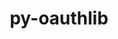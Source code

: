 ---
title: "py-oauthlib"
layout: cache
categories: [package, develop]
meta: {"compilers": ["apple-clang@=15.0.0", "gcc@=11.4.0", "gcc@=13.2.0", "gcc@=9.4.0", "oneapi@=2024.2.1"], "num_specs": 35, "num_specs_by_stack": {"e4s": 10, "e4s-neoverse-v2": 4, "e4s-neoverse_v1": 4, "e4s-oneapi": 5, "e4s-power": 1, "ml-darwin-aarch64-mps": 1, "ml-linux-aarch64-cpu": 5, "ml-linux-aarch64-cuda": 5, "ml-linux-x86_64-cpu": 5, "ml-linux-x86_64-cuda": 5, "root": 35}, "oss": ["ubuntu20.04", "ubuntu22.04", "ubuntu24.04", "ventura"], "platforms": ["darwin", "linux"], "stacks": ["e4s", "e4s-neoverse-v2", "e4s-neoverse_v1", "e4s-oneapi", "e4s-power", "ml-darwin-aarch64-mps", "ml-linux-aarch64-cpu", "ml-linux-aarch64-cuda", "ml-linux-x86_64-cpu", "ml-linux-x86_64-cuda", "root"], "targets": ["aarch64", "neoverse_v1", "neoverse_v2", "ppc64le", "x86_64_v3"], "versions": ["3.2.2"]}
spec_details: [{"compiler": "oneapi@=2024.2.1", "hash": "37yxyopf3zoru73jkbzhaajsf3ihiitf", "os": "ubuntu22.04", "platform": "linux", "size": "-", "stacks": ["e4s-oneapi", "root"], "tarball": "https://binaries.spack.io/develop/build_cache/linux-ubuntu22.04-x86_64_v3/oneapi-2024.2.1/py-oauthlib-3.2.2/linux-ubuntu22.04-x86_64_v3-oneapi-2024.2.1-py-oauthlib-3.2.2-37yxyopf3zoru73jkbzhaajsf3ihiitf.spack", "target": "x86_64_v3", "variants": ["build_system=python_pip", "~rsa", "~signals", "~signedtoken"], "versions": ["3.2.2"]}, {"compiler": "gcc@=11.4.0", "hash": "3wzdhue42mvasvfcuqgqlsahz5hn6fpr", "os": "ubuntu22.04", "platform": "linux", "size": "-", "stacks": ["e4s-neoverse_v1", "root"], "tarball": "https://binaries.spack.io/develop/build_cache/linux-ubuntu22.04-neoverse_v1/gcc-11.4.0/py-oauthlib-3.2.2/linux-ubuntu22.04-neoverse_v1-gcc-11.4.0-py-oauthlib-3.2.2-3wzdhue42mvasvfcuqgqlsahz5hn6fpr.spack", "target": "neoverse_v1", "variants": ["build_system=python_pip", "~rsa", "~signals", "~signedtoken"], "versions": ["3.2.2"]}, {"compiler": "gcc@=11.4.0", "hash": "4j2rzrtbv2plt3tjnaqe6fjl6xrzdsmc", "os": "ubuntu22.04", "platform": "linux", "size": "-", "stacks": ["e4s-neoverse_v1", "root"], "tarball": "https://binaries.spack.io/develop/build_cache/linux-ubuntu22.04-neoverse_v1/gcc-11.4.0/py-oauthlib-3.2.2/linux-ubuntu22.04-neoverse_v1-gcc-11.4.0-py-oauthlib-3.2.2-4j2rzrtbv2plt3tjnaqe6fjl6xrzdsmc.spack", "target": "neoverse_v1", "variants": ["build_system=python_pip", "~rsa", "~signals", "~signedtoken"], "versions": ["3.2.2"]}, {"compiler": "oneapi@=2024.2.1", "hash": "5p4ba6fxhyimgkwkgf5kvz2e3ojfozrc", "os": "ubuntu22.04", "platform": "linux", "size": "-", "stacks": ["e4s-oneapi", "root"], "tarball": "https://binaries.spack.io/develop/build_cache/linux-ubuntu22.04-x86_64_v3/oneapi-2024.2.1/py-oauthlib-3.2.2/linux-ubuntu22.04-x86_64_v3-oneapi-2024.2.1-py-oauthlib-3.2.2-5p4ba6fxhyimgkwkgf5kvz2e3ojfozrc.spack", "target": "x86_64_v3", "variants": ["build_system=python_pip", "~rsa", "~signals", "~signedtoken"], "versions": ["3.2.2"]}, {"compiler": "oneapi@=2024.2.1", "hash": "5p5uudyamejo3wdhmv4bav3gbom5iegw", "os": "ubuntu22.04", "platform": "linux", "size": "-", "stacks": ["e4s-oneapi", "root"], "tarball": "https://binaries.spack.io/develop/build_cache/linux-ubuntu22.04-x86_64_v3/oneapi-2024.2.1/py-oauthlib-3.2.2/linux-ubuntu22.04-x86_64_v3-oneapi-2024.2.1-py-oauthlib-3.2.2-5p5uudyamejo3wdhmv4bav3gbom5iegw.spack", "target": "x86_64_v3", "variants": ["build_system=python_pip", "~rsa", "~signals", "~signedtoken"], "versions": ["3.2.2"]}, {"compiler": "gcc@=11.4.0", "hash": "cg5ky2fjbyoxuts7uusx723gghq2g7hr", "os": "ubuntu22.04", "platform": "linux", "size": "-", "stacks": ["e4s", "root"], "tarball": "https://binaries.spack.io/develop/build_cache/linux-ubuntu22.04-x86_64_v3/gcc-11.4.0/py-oauthlib-3.2.2/linux-ubuntu22.04-x86_64_v3-gcc-11.4.0-py-oauthlib-3.2.2-cg5ky2fjbyoxuts7uusx723gghq2g7hr.spack", "target": "x86_64_v3", "variants": ["build_system=python_pip", "~rsa", "~signals", "~signedtoken"], "versions": ["3.2.2"]}, {"compiler": "gcc@=13.2.0", "hash": "eer63b5gclpdfqlxx5f3hawzs43s6k2v", "os": "ubuntu24.04", "platform": "linux", "size": "-", "stacks": ["ml-linux-x86_64-cpu", "ml-linux-x86_64-cuda", "root"], "tarball": "https://binaries.spack.io/develop/build_cache/linux-ubuntu24.04-x86_64_v3/gcc-13.2.0/py-oauthlib-3.2.2/linux-ubuntu24.04-x86_64_v3-gcc-13.2.0-py-oauthlib-3.2.2-eer63b5gclpdfqlxx5f3hawzs43s6k2v.spack", "target": "x86_64_v3", "variants": ["build_system=python_pip", "~rsa", "~signals", "~signedtoken"], "versions": ["3.2.2"]}, {"compiler": "gcc@=13.2.0", "hash": "fhsvczmm3c3fbal3zmv4fyr6puyxwh6w", "os": "ubuntu24.04", "platform": "linux", "size": "-", "stacks": ["ml-linux-x86_64-cpu", "ml-linux-x86_64-cuda", "root"], "tarball": "https://binaries.spack.io/develop/build_cache/linux-ubuntu24.04-x86_64_v3/gcc-13.2.0/py-oauthlib-3.2.2/linux-ubuntu24.04-x86_64_v3-gcc-13.2.0-py-oauthlib-3.2.2-fhsvczmm3c3fbal3zmv4fyr6puyxwh6w.spack", "target": "x86_64_v3", "variants": ["build_system=python_pip", "~rsa", "~signals", "~signedtoken"], "versions": ["3.2.2"]}, {"compiler": "gcc@=13.2.0", "hash": "fujxpgm7d327ugot55ckku2qqa5i5jdt", "os": "ubuntu24.04", "platform": "linux", "size": "-", "stacks": ["ml-linux-aarch64-cpu", "ml-linux-aarch64-cuda", "root"], "tarball": "https://binaries.spack.io/develop/build_cache/linux-ubuntu24.04-aarch64/gcc-13.2.0/py-oauthlib-3.2.2/linux-ubuntu24.04-aarch64-gcc-13.2.0-py-oauthlib-3.2.2-fujxpgm7d327ugot55ckku2qqa5i5jdt.spack", "target": "aarch64", "variants": ["build_system=python_pip", "~rsa", "~signals", "~signedtoken"], "versions": ["3.2.2"]}, {"compiler": "gcc@=11.4.0", "hash": "g26prl6tiwn4rhoxtawhmxftsd2ffox3", "os": "ubuntu22.04", "platform": "linux", "size": "-", "stacks": ["e4s", "root"], "tarball": "https://binaries.spack.io/develop/build_cache/linux-ubuntu22.04-x86_64_v3/gcc-11.4.0/py-oauthlib-3.2.2/linux-ubuntu22.04-x86_64_v3-gcc-11.4.0-py-oauthlib-3.2.2-g26prl6tiwn4rhoxtawhmxftsd2ffox3.spack", "target": "x86_64_v3", "variants": ["build_system=python_pip", "~rsa", "~signals", "~signedtoken"], "versions": ["3.2.2"]}, {"compiler": "gcc@=11.4.0", "hash": "g3bmm4vo6lj2ov6albek23u435wn4smb", "os": "ubuntu22.04", "platform": "linux", "size": "-", "stacks": ["e4s", "root"], "tarball": "https://binaries.spack.io/develop/build_cache/linux-ubuntu22.04-x86_64_v3/gcc-11.4.0/py-oauthlib-3.2.2/linux-ubuntu22.04-x86_64_v3-gcc-11.4.0-py-oauthlib-3.2.2-g3bmm4vo6lj2ov6albek23u435wn4smb.spack", "target": "x86_64_v3", "variants": ["build_system=python_pip", "~rsa", "~signals", "~signedtoken"], "versions": ["3.2.2"]}, {"compiler": "gcc@=11.4.0", "hash": "gnntbwfrpptvyb6fbywdymf5t63o7wfd", "os": "ubuntu22.04", "platform": "linux", "size": "-", "stacks": ["e4s", "root"], "tarball": "https://binaries.spack.io/develop/build_cache/linux-ubuntu22.04-x86_64_v3/gcc-11.4.0/py-oauthlib-3.2.2/linux-ubuntu22.04-x86_64_v3-gcc-11.4.0-py-oauthlib-3.2.2-gnntbwfrpptvyb6fbywdymf5t63o7wfd.spack", "target": "x86_64_v3", "variants": ["build_system=python_pip", "~rsa", "~signals", "~signedtoken"], "versions": ["3.2.2"]}, {"compiler": "gcc@=13.2.0", "hash": "i67mmweq7am7nricuga7mgatloxhfmpi", "os": "ubuntu24.04", "platform": "linux", "size": "-", "stacks": ["ml-linux-x86_64-cpu", "ml-linux-x86_64-cuda", "root"], "tarball": "https://binaries.spack.io/develop/build_cache/linux-ubuntu24.04-x86_64_v3/gcc-13.2.0/py-oauthlib-3.2.2/linux-ubuntu24.04-x86_64_v3-gcc-13.2.0-py-oauthlib-3.2.2-i67mmweq7am7nricuga7mgatloxhfmpi.spack", "target": "x86_64_v3", "variants": ["build_system=python_pip", "~rsa", "~signals", "~signedtoken"], "versions": ["3.2.2"]}, {"compiler": "gcc@=11.4.0", "hash": "il3l3ud4bdrdnhb3r5imwcdspg2ixxhn", "os": "ubuntu22.04", "platform": "linux", "size": "-", "stacks": ["e4s", "root"], "tarball": "https://binaries.spack.io/develop/build_cache/linux-ubuntu22.04-x86_64_v3/gcc-11.4.0/py-oauthlib-3.2.2/linux-ubuntu22.04-x86_64_v3-gcc-11.4.0-py-oauthlib-3.2.2-il3l3ud4bdrdnhb3r5imwcdspg2ixxhn.spack", "target": "x86_64_v3", "variants": ["build_system=python_pip", "~rsa", "~signals", "~signedtoken"], "versions": ["3.2.2"]}, {"compiler": "gcc@=11.4.0", "hash": "j3mjnsvp3kxzd4e7sdatyijm7t4xdvn7", "os": "ubuntu22.04", "platform": "linux", "size": "-", "stacks": ["e4s-neoverse-v2", "root"], "tarball": "https://binaries.spack.io/develop/build_cache/linux-ubuntu22.04-neoverse_v2/gcc-11.4.0/py-oauthlib-3.2.2/linux-ubuntu22.04-neoverse_v2-gcc-11.4.0-py-oauthlib-3.2.2-j3mjnsvp3kxzd4e7sdatyijm7t4xdvn7.spack", "target": "neoverse_v2", "variants": ["build_system=python_pip", "~rsa", "~signals", "~signedtoken"], "versions": ["3.2.2"]}, {"compiler": "gcc@=11.4.0", "hash": "jkva5tvey2n7eoksam26ylyx4qlutahv", "os": "ubuntu22.04", "platform": "linux", "size": "-", "stacks": ["e4s", "root"], "tarball": "https://binaries.spack.io/develop/build_cache/linux-ubuntu22.04-x86_64_v3/gcc-11.4.0/py-oauthlib-3.2.2/linux-ubuntu22.04-x86_64_v3-gcc-11.4.0-py-oauthlib-3.2.2-jkva5tvey2n7eoksam26ylyx4qlutahv.spack", "target": "x86_64_v3", "variants": ["build_system=python_pip", "~rsa", "~signals", "~signedtoken"], "versions": ["3.2.2"]}, {"compiler": "gcc@=13.2.0", "hash": "k3z2ofbnqc2q4cpaph5neadww46rmpmc", "os": "ubuntu24.04", "platform": "linux", "size": "-", "stacks": ["ml-linux-aarch64-cpu", "ml-linux-aarch64-cuda", "root"], "tarball": "https://binaries.spack.io/develop/build_cache/linux-ubuntu24.04-aarch64/gcc-13.2.0/py-oauthlib-3.2.2/linux-ubuntu24.04-aarch64-gcc-13.2.0-py-oauthlib-3.2.2-k3z2ofbnqc2q4cpaph5neadww46rmpmc.spack", "target": "aarch64", "variants": ["build_system=python_pip", "~rsa", "~signals", "~signedtoken"], "versions": ["3.2.2"]}, {"compiler": "gcc@=11.4.0", "hash": "l32gf43lb2twpz6hacudmbvkd4xfo6py", "os": "ubuntu22.04", "platform": "linux", "size": "-", "stacks": ["e4s", "root"], "tarball": "https://binaries.spack.io/develop/build_cache/linux-ubuntu22.04-x86_64_v3/gcc-11.4.0/py-oauthlib-3.2.2/linux-ubuntu22.04-x86_64_v3-gcc-11.4.0-py-oauthlib-3.2.2-l32gf43lb2twpz6hacudmbvkd4xfo6py.spack", "target": "x86_64_v3", "variants": ["build_system=python_pip", "~rsa", "~signals", "~signedtoken"], "versions": ["3.2.2"]}, {"compiler": "gcc@=13.2.0", "hash": "ll6txrbidgldgbxu4xpsqoo2sntzpmxp", "os": "ubuntu24.04", "platform": "linux", "size": "-", "stacks": ["ml-linux-aarch64-cpu", "ml-linux-aarch64-cuda", "root"], "tarball": "https://binaries.spack.io/develop/build_cache/linux-ubuntu24.04-aarch64/gcc-13.2.0/py-oauthlib-3.2.2/linux-ubuntu24.04-aarch64-gcc-13.2.0-py-oauthlib-3.2.2-ll6txrbidgldgbxu4xpsqoo2sntzpmxp.spack", "target": "aarch64", "variants": ["build_system=python_pip", "~rsa", "~signals", "~signedtoken"], "versions": ["3.2.2"]}, {"compiler": "oneapi@=2024.2.1", "hash": "lx6aaqs6adyznoiss4zspfauterahfzr", "os": "ubuntu22.04", "platform": "linux", "size": "-", "stacks": ["e4s-oneapi", "root"], "tarball": "https://binaries.spack.io/develop/build_cache/linux-ubuntu22.04-x86_64_v3/oneapi-2024.2.1/py-oauthlib-3.2.2/linux-ubuntu22.04-x86_64_v3-oneapi-2024.2.1-py-oauthlib-3.2.2-lx6aaqs6adyznoiss4zspfauterahfzr.spack", "target": "x86_64_v3", "variants": ["build_system=python_pip", "~rsa", "~signals", "~signedtoken"], "versions": ["3.2.2"]}, {"compiler": "gcc@=11.4.0", "hash": "nac6yeescbniumtm64uwsy5megz3p3kt", "os": "ubuntu22.04", "platform": "linux", "size": "-", "stacks": ["e4s-neoverse_v1", "root"], "tarball": "https://binaries.spack.io/develop/build_cache/linux-ubuntu22.04-neoverse_v1/gcc-11.4.0/py-oauthlib-3.2.2/linux-ubuntu22.04-neoverse_v1-gcc-11.4.0-py-oauthlib-3.2.2-nac6yeescbniumtm64uwsy5megz3p3kt.spack", "target": "neoverse_v1", "variants": ["build_system=python_pip", "~rsa", "~signals", "~signedtoken"], "versions": ["3.2.2"]}, {"compiler": "gcc@=11.4.0", "hash": "nq6y3tcym2x24bylt7kfmzvoeyn2usvw", "os": "ubuntu22.04", "platform": "linux", "size": "-", "stacks": ["e4s-neoverse-v2", "root"], "tarball": "https://binaries.spack.io/develop/build_cache/linux-ubuntu22.04-neoverse_v2/gcc-11.4.0/py-oauthlib-3.2.2/linux-ubuntu22.04-neoverse_v2-gcc-11.4.0-py-oauthlib-3.2.2-nq6y3tcym2x24bylt7kfmzvoeyn2usvw.spack", "target": "neoverse_v2", "variants": ["build_system=python_pip", "~rsa", "~signals", "~signedtoken"], "versions": ["3.2.2"]}, {"compiler": "apple-clang@=15.0.0", "hash": "oyl7utgfd57qdsqr3u6gkcjymjwdow7h", "os": "ventura", "platform": "darwin", "size": "-", "stacks": ["ml-darwin-aarch64-mps", "root"], "tarball": "https://binaries.spack.io/develop/build_cache/darwin-ventura-aarch64/apple-clang-15.0.0/py-oauthlib-3.2.2/darwin-ventura-aarch64-apple-clang-15.0.0-py-oauthlib-3.2.2-oyl7utgfd57qdsqr3u6gkcjymjwdow7h.spack", "target": "aarch64", "variants": ["build_system=python_pip", "~rsa", "~signals", "~signedtoken"], "versions": ["3.2.2"]}, {"compiler": "gcc@=11.4.0", "hash": "p6w57jtfwoq5z47wu4be24b5xny2qcfk", "os": "ubuntu22.04", "platform": "linux", "size": "-", "stacks": ["e4s-neoverse_v1", "root"], "tarball": "https://binaries.spack.io/develop/build_cache/linux-ubuntu22.04-neoverse_v1/gcc-11.4.0/py-oauthlib-3.2.2/linux-ubuntu22.04-neoverse_v1-gcc-11.4.0-py-oauthlib-3.2.2-p6w57jtfwoq5z47wu4be24b5xny2qcfk.spack", "target": "neoverse_v1", "variants": ["build_system=python_pip", "~rsa", "~signals", "~signedtoken"], "versions": ["3.2.2"]}, {"compiler": "gcc@=13.2.0", "hash": "q2sealwuaekuvhacqyrfwtu3qa2ocpof", "os": "ubuntu24.04", "platform": "linux", "size": "-", "stacks": ["ml-linux-aarch64-cpu", "ml-linux-aarch64-cuda", "root"], "tarball": "https://binaries.spack.io/develop/build_cache/linux-ubuntu24.04-aarch64/gcc-13.2.0/py-oauthlib-3.2.2/linux-ubuntu24.04-aarch64-gcc-13.2.0-py-oauthlib-3.2.2-q2sealwuaekuvhacqyrfwtu3qa2ocpof.spack", "target": "aarch64", "variants": ["build_system=python_pip", "~rsa", "~signals", "~signedtoken"], "versions": ["3.2.2"]}, {"compiler": "gcc@=13.2.0", "hash": "qeeyrop4g5pnfczjzbz3f42lp2jlzedr", "os": "ubuntu24.04", "platform": "linux", "size": "-", "stacks": ["ml-linux-aarch64-cpu", "ml-linux-aarch64-cuda", "root"], "tarball": "https://binaries.spack.io/develop/build_cache/linux-ubuntu24.04-aarch64/gcc-13.2.0/py-oauthlib-3.2.2/linux-ubuntu24.04-aarch64-gcc-13.2.0-py-oauthlib-3.2.2-qeeyrop4g5pnfczjzbz3f42lp2jlzedr.spack", "target": "aarch64", "variants": ["build_system=python_pip", "~rsa", "~signals", "~signedtoken"], "versions": ["3.2.2"]}, {"compiler": "gcc@=11.4.0", "hash": "r77l4kiujhzmzsoo4udd77xi22ttrn7n", "os": "ubuntu22.04", "platform": "linux", "size": "-", "stacks": ["e4s", "root"], "tarball": "https://binaries.spack.io/develop/build_cache/linux-ubuntu22.04-x86_64_v3/gcc-11.4.0/py-oauthlib-3.2.2/linux-ubuntu22.04-x86_64_v3-gcc-11.4.0-py-oauthlib-3.2.2-r77l4kiujhzmzsoo4udd77xi22ttrn7n.spack", "target": "x86_64_v3", "variants": ["build_system=python_pip", "~rsa", "~signals", "~signedtoken"], "versions": ["3.2.2"]}, {"compiler": "gcc@=11.4.0", "hash": "rkhgsrrxjijuc7uadqdtd4zmssikod6u", "os": "ubuntu22.04", "platform": "linux", "size": "-", "stacks": ["e4s", "root"], "tarball": "https://binaries.spack.io/develop/build_cache/linux-ubuntu22.04-x86_64_v3/gcc-11.4.0/py-oauthlib-3.2.2/linux-ubuntu22.04-x86_64_v3-gcc-11.4.0-py-oauthlib-3.2.2-rkhgsrrxjijuc7uadqdtd4zmssikod6u.spack", "target": "x86_64_v3", "variants": ["build_system=python_pip", "~rsa", "~signals", "~signedtoken"], "versions": ["3.2.2"]}, {"compiler": "gcc@=11.4.0", "hash": "s663jrjyjehtxpzwk7vhhgl2w5v2mwtc", "os": "ubuntu22.04", "platform": "linux", "size": "-", "stacks": ["e4s-neoverse-v2", "root"], "tarball": "https://binaries.spack.io/develop/build_cache/linux-ubuntu22.04-neoverse_v2/gcc-11.4.0/py-oauthlib-3.2.2/linux-ubuntu22.04-neoverse_v2-gcc-11.4.0-py-oauthlib-3.2.2-s663jrjyjehtxpzwk7vhhgl2w5v2mwtc.spack", "target": "neoverse_v2", "variants": ["build_system=python_pip", "~rsa", "~signals", "~signedtoken"], "versions": ["3.2.2"]}, {"compiler": "gcc@=13.2.0", "hash": "sxxhljpmtjw22xzk5r27hqrzbmz45yo7", "os": "ubuntu24.04", "platform": "linux", "size": "-", "stacks": ["ml-linux-x86_64-cpu", "ml-linux-x86_64-cuda", "root"], "tarball": "https://binaries.spack.io/develop/build_cache/linux-ubuntu24.04-x86_64_v3/gcc-13.2.0/py-oauthlib-3.2.2/linux-ubuntu24.04-x86_64_v3-gcc-13.2.0-py-oauthlib-3.2.2-sxxhljpmtjw22xzk5r27hqrzbmz45yo7.spack", "target": "x86_64_v3", "variants": ["build_system=python_pip", "~rsa", "~signals", "~signedtoken"], "versions": ["3.2.2"]}, {"compiler": "gcc@=9.4.0", "hash": "syou6duwlyldu67iftbwh2eyk5anu2h3", "os": "ubuntu20.04", "platform": "linux", "size": "-", "stacks": ["e4s-power", "root"], "tarball": "https://binaries.spack.io/develop/build_cache/linux-ubuntu20.04-ppc64le/gcc-9.4.0/py-oauthlib-3.2.2/linux-ubuntu20.04-ppc64le-gcc-9.4.0-py-oauthlib-3.2.2-syou6duwlyldu67iftbwh2eyk5anu2h3.spack", "target": "ppc64le", "variants": ["build_system=python_pip", "~rsa", "~signals", "~signedtoken"], "versions": ["3.2.2"]}, {"compiler": "gcc@=11.4.0", "hash": "t22dlosu3sluh4y72u3glmez4pddoakw", "os": "ubuntu22.04", "platform": "linux", "size": "-", "stacks": ["e4s-neoverse-v2", "root"], "tarball": "https://binaries.spack.io/develop/build_cache/linux-ubuntu22.04-neoverse_v2/gcc-11.4.0/py-oauthlib-3.2.2/linux-ubuntu22.04-neoverse_v2-gcc-11.4.0-py-oauthlib-3.2.2-t22dlosu3sluh4y72u3glmez4pddoakw.spack", "target": "neoverse_v2", "variants": ["build_system=python_pip", "~rsa", "~signals", "~signedtoken"], "versions": ["3.2.2"]}, {"compiler": "gcc@=13.2.0", "hash": "yxhf2am7sqwrnyzdvzdwdxq2nzhluf7x", "os": "ubuntu24.04", "platform": "linux", "size": "-", "stacks": ["ml-linux-x86_64-cpu", "ml-linux-x86_64-cuda", "root"], "tarball": "https://binaries.spack.io/develop/build_cache/linux-ubuntu24.04-x86_64_v3/gcc-13.2.0/py-oauthlib-3.2.2/linux-ubuntu24.04-x86_64_v3-gcc-13.2.0-py-oauthlib-3.2.2-yxhf2am7sqwrnyzdvzdwdxq2nzhluf7x.spack", "target": "x86_64_v3", "variants": ["build_system=python_pip", "~rsa", "~signals", "~signedtoken"], "versions": ["3.2.2"]}, {"compiler": "gcc@=11.4.0", "hash": "yyle3msqqrykfxogmpp3akothgmjsfza", "os": "ubuntu22.04", "platform": "linux", "size": "-", "stacks": ["e4s", "root"], "tarball": "https://binaries.spack.io/develop/build_cache/linux-ubuntu22.04-x86_64_v3/gcc-11.4.0/py-oauthlib-3.2.2/linux-ubuntu22.04-x86_64_v3-gcc-11.4.0-py-oauthlib-3.2.2-yyle3msqqrykfxogmpp3akothgmjsfza.spack", "target": "x86_64_v3", "variants": ["build_system=python_pip", "~rsa", "~signals", "~signedtoken"], "versions": ["3.2.2"]}, {"compiler": "oneapi@=2024.2.1", "hash": "zpcevmfig5c7ypbedy42pzylhubrffor", "os": "ubuntu22.04", "platform": "linux", "size": "-", "stacks": ["e4s-oneapi", "root"], "tarball": "https://binaries.spack.io/develop/build_cache/linux-ubuntu22.04-x86_64_v3/oneapi-2024.2.1/py-oauthlib-3.2.2/linux-ubuntu22.04-x86_64_v3-oneapi-2024.2.1-py-oauthlib-3.2.2-zpcevmfig5c7ypbedy42pzylhubrffor.spack", "target": "x86_64_v3", "variants": ["build_system=python_pip", "~rsa", "~signals", "~signedtoken"], "versions": ["3.2.2"]}]
---